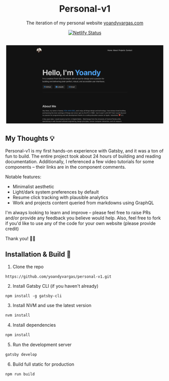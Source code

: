 <div align="center">
  <h1>Personal-v1</h1>
  <p>The iteration of my personal website <a href="https://yoandyvargas.com" target="_blank">yoandyvargas.com</a></p>
</div>
<div align="center">
  <a href="https://app.netlify.com/sites/lexicon-eng/deploys" target="_blank">
    <img src="https://api.netlify.com/api/v1/badges/c529fab8-a4e2-4b0a-adcb-6a91617bb7f0/deploy-status" alt="Netlify Status"/>
  </a>
</div>
<br/>
  
![demo](https://github.com/yoandyvargas/personal-v1/blob/main/src/images/demo.png)

## My Thoughts 💡

Personal-v1 is my first hands-on experience with Gatsby, and it was a ton of fun to build. The entire project took about 24 hours of building and reading documentation. Additionally, I referenced a few video tutorials for some components – their links are in the component comments.

Notable features:
* Minimalist aesthetic
* Light/dark system preferences by default
* Resume click tracking with plausible analytics
* Work and projects content queried from markdowns using GraphQL

I'm always looking to learn and improve – please feel free to raise PRs and/or provide any feedback you believe would help. Also, feel free to fork if you'd like to use any of the code for your own website (please provide credit) 

Thank you! 🙏🏻

## Installation & Build 🔨 

1. Clone the repo
```sh
https://github.com/yoandyvargas/personal-v1.git
```
2. Install Gatsby CLI (if you haven't already)
```
npm install -g gatsby-cli
```
3. Install NVM and use the latest version
```sh
nvm install
```
4. Install dependencies
```sh
npm install
```
5. Run the development server
```sh
gatsby develop
```
6. Build full static for production
```sh
npm run build
```
